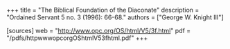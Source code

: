 +++
title = "The Biblical Foundation of the Diaconate"
description = "Ordained Servant 5 no. 3 (1996): 66-68."
authors = ["George W. Knight III"]

[sources]
web = "http://www.opc.org/OS/html/V5/3f.html"
pdf = "/pdfs/httpwwwopcorgOShtmlV53fhtml.pdf"
+++

